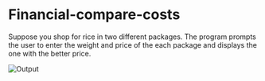 # Financial-compare-costs
Suppose you shop for rice in two different packages. The program prompts the  user to enter the weight and price of the each package and displays the one with  the better price.



![Output](https://user-images.githubusercontent.com/41565191/56847943-b8506c80-68f7-11e9-8690-3dcce5f97364.PNG)


